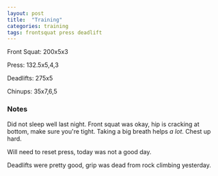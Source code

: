 ```yaml
---
layout: post
title:  "Training"
categories: training
tags: frontsquat press deadlift
---
```


Front Squat:    200x5x3

Press:          132.5x5,4,3

Deadlifts:      275x5

Chinups:        35x7,6,5

### Notes

Did not sleep well last night. Front squat was okay, hip is cracking at bottom,
make sure you're tight. Taking a big breath helps _a lot_. Chest up hard.

Will need to reset press, today was not a good day.

Deadlifts were pretty good, grip was dead from rock climbing yesterday.
